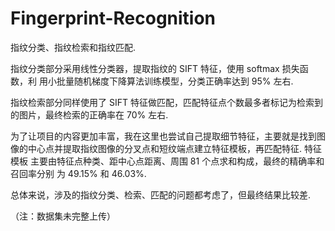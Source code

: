 # Fingerprint-Recognition
指纹分类、指纹检索和指纹匹配.

指纹分类部分采用线性分类器，提取指纹的 SIFT 特征，使用 softmax 损失函数，利
用小批量随机梯度下降算法训练模型，分类正确率达到 95% 左右.

指纹检索部分同样使用了 SIFT 特征做匹配，匹配特征点个数最多者标记为检索到
的图片，最终检索的正确率在 70% 左右.

为了让项目的内容更加丰富，我在这里也尝试自己提取细节特征，主要就是找到图
像的中心点并提取指纹图像的分叉点和短纹端点建立特征模板，再匹配特征. 特征模板
主要由特征点种类、距中心点距离、周围 81 个点求和构成，最终的精确率和召回率分别
为 49.15% 和 46.03%.

总体来说，涉及的指纹分类、检索、匹配的问题都考虑了，但最终结果比较差.

（注：数据集未完整上传）
